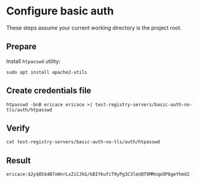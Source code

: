 # Configure basic auth

These steps assume your current working directory is the project root.

## Prepare

Install `htpasswd` utility:
```
sudo apt install apache2-utils
```

## Create credentials file
```
htpasswd -bnB ericace ericace >| test-registry-servers/basic-auth-no-tls/auth/htpasswd
```

## Verify
```
cat test-registry-servers/basic-auth-no-tls/auth/htpasswd
```

## Result
```
ericace:$2y$05$4B7xWnrLxZiCJkG/kBIYkufcT9yPg3C3leUQT9MMxqoOP6geYhmd2
```
